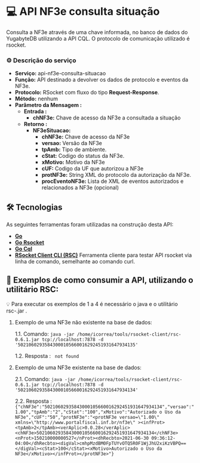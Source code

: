 # 💻 API NF3e consulta situação

Consulta a NF3e através de uma chave informada, no banco de dados do YugabyteDB utilizando a API CQL.
O protocolo de comunicação utilizado é rsocket.

### ⚙️ Descrição do serviço

- **Serviço:** api-nf3e-consulta-situacao
- **Função:** API destinado a devolver os dados de protocolo e eventos da NF3e.
- **Protocolo:** RSocket com fluxo do tipo **Request-Response**.
- **Método:** nenhum
- **Parâmetro da Mensagem :**
    - **Entrada :**
        - **chNF3e:** Chave de acesso da NF3e a consultada a situação
    - **Retorno :**
        - **NF3eSituacao:**
            - **chNF3e:** Chave de acesso da NF3e
            - **versao:** Versão da NF3e
            - **tpAmb:** Tipo de ambiente.
            - **cStat:** Codigo do status da NF3e.
            - **xMotivo:** Motivo da NF3e
            - **cUF:** Codigo da UF que autorizou a NF3e
            - **protNF3e:** String XML do protocolo da autorização da NF3e.
            - **procEventoNF3e:** Lista de XML de eventos autorizados e relacionados a NF3e (opcional)

## 🛠 Tecnologias

As seguintes ferramentas foram utilizadas na construção desta API:

- **[Go](https://golang.org/)**
- **[Go Rsocket](https://github.com/rsocket/rsocket-go)** 
- **[Go Cql](https://github.com/yugabyte/gocql)** 
- **[RSocket Client CLI (RSC)](https://github.com/making/rsc)** Ferramenta cliente para testar API rsocket via linha de comando, semelhante ao comando curl.


## 🚀 Exemplos de como consumir a API, utilizando o utilitário RSC:

💡 Para executar os exemplos de 1 a 4 é necessário o java e o utilitário rsc-<version>.jar .

1. Exemplo de uma NF3e não existente na base de dados:

   1.1. Comando: ```java -jar /home/icorrea/tools/rsocket-client/rsc-0.6.1.jar tcp://localhost:7878 -d '50210602935843000105660016292451931647934135'```

   1.2. Resposta : ``` not found```

2. Exemplo de uma NF3e existente na base de dados:

   2.1. Comando: ```java -jar /home/icorrea/tools/rsocket-client/rsc-0.6.1.jar tcp://localhost:7878 -d '50210602935843000105660016292451931647934134'```

   2.2. Resposta : ```{"chNF3e":"50210602935843000105660016292451931647934134","versao":"1.00","tpAmb":"2","cStat":"100","xMotivo":"Autorizado o Uso da NF3e","cUF":"50","protNF3e":"<protNF3e versao=\"1.00\" xmlns=\"http://www.portalfiscal.inf.br/nf3e\" ><infProt><tpAmb>2</tpAmb><verAplic>0.0.28</verAplic><chNF3e>50210602935843000105660016292451931647934134</chNF3e><nProt>150210000000527</nProt><dhRecbto>2021-06-30 09:36:12-04:00</dhRecbto><digVal>cmhpMzdBM0FpTUYvOTQ5R0F1WjJhU2xiKzVBPQ==</digVal><cStat>100</cStat><xMotivo>Autorizado o Uso da NF3e</xMotivo></infProt></protNF3e>"}```




